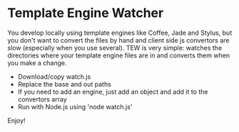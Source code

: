 Template Engine Watcher
==

You develop locally using template engines like Coffee, Jade and Stylus, but you don't want to convert the files by hand and client side js convertors are slow (especially when you use several). TEW is very simple: watches the directories where your template engine files are in and converts them when you make a change.

+ Download/copy watch.js
+ Replace the base and out paths
+ If you need to add an engine, just add an object and add it to the convertors array
+ Run with Node.js using 'node watch.js'

Enjoy!
